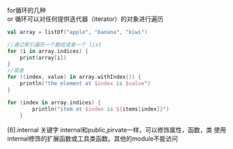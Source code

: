 
for循环的几种  
or 循环可以对任何提供迭代器（iterator）的对象进行遍历

```kotlin
val array = listOf("apple", "banana", "kiwi")

//通过索引遍历一个数组或者一个 list
for (i in array.indices) {
    print(array[i])
}
//或者
for ((index, value) in array.withIndex()) {
    println("the element at $index is $value")
}

for (index in array.indices) {
        println("item at $index is ${items[index]}")
    }

```


[6].internal 关键字
internal和public,pirvate一样，可以修饰属性，函数，类
使用internal修饰的扩展函数或工具类函数。其他的module不能访问